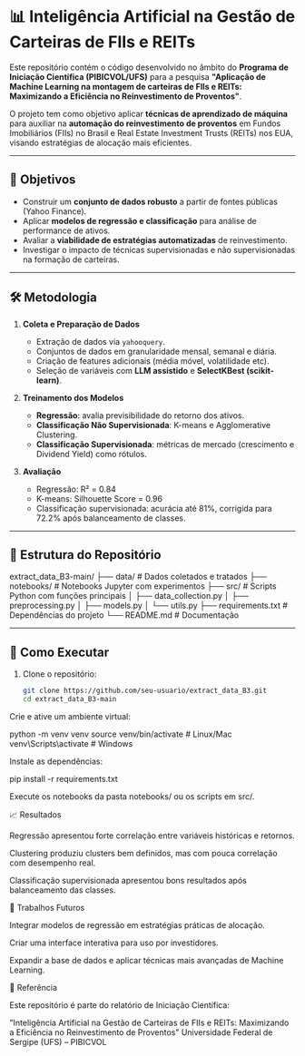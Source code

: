 # 📊 Inteligência Artificial na Gestão de Carteiras de FIIs e REITs

Este repositório contém o código desenvolvido no âmbito do **Programa de Iniciação Científica (PIBICVOL/UFS)** para a pesquisa **"Aplicação de Machine Learning na montagem de carteiras de FIIs e REITs: Maximizando a Eficiência no Reinvestimento de Proventos"**.

O projeto tem como objetivo aplicar **técnicas de aprendizado de máquina** para auxiliar na **automação do reinvestimento de proventos** em Fundos Imobiliários (FIIs) no Brasil e Real Estate Investment Trusts (REITs) nos EUA, visando estratégias de alocação mais eficientes.

---

## 📌 Objetivos

- Construir um **conjunto de dados robusto** a partir de fontes públicas (Yahoo Finance).
- Aplicar **modelos de regressão e classificação** para análise de performance de ativos.
- Avaliar a **viabilidade de estratégias automatizadas** de reinvestimento.
- Investigar o impacto de técnicas supervisionadas e não supervisionadas na formação de carteiras.

---

## 🛠️ Metodologia

1. **Coleta e Preparação de Dados**
   - Extração de dados via `yahooquery`.
   - Conjuntos de dados em granularidade mensal, semanal e diária.
   - Criação de features adicionais (média móvel, volatilidade etc).
   - Seleção de variáveis com **LLM assistido** e **SelectKBest (scikit-learn)**.

2. **Treinamento dos Modelos**
   - **Regressão**: avalia previsibilidade do retorno dos ativos.
   - **Classificação Não Supervisionada**: K-means e Agglomerative Clustering.
   - **Classificação Supervisionada**: métricas de mercado (crescimento e Dividend Yield) como rótulos.

3. **Avaliação**
   - Regressão: R² = 0.84  
   - K-means: Silhouette Score = 0.96  
   - Classificação supervisionada: acurácia até 81%, corrigida para 72.2% após balanceamento de classes.

---

## 📂 Estrutura do Repositório

extract_data_B3-main/
├── data/ # Dados coletados e tratados
├── notebooks/ # Notebooks Jupyter com experimentos
├── src/ # Scripts Python com funções principais
│ ├── data_collection.py
│ ├── preprocessing.py
│ ├── models.py
│ └── utils.py
├── requirements.txt # Dependências do projeto
└── README.md # Documentação


---

## 🚀 Como Executar

1. Clone o repositório:
   ```bash
   git clone https://github.com/seu-usuario/extract_data_B3.git
   cd extract_data_B3-main


Crie e ative um ambiente virtual:

python -m venv venv
source venv/bin/activate   # Linux/Mac
venv\Scripts\activate      # Windows


Instale as dependências:

pip install -r requirements.txt


Execute os notebooks da pasta notebooks/ ou os scripts em src/.

📈 Resultados

Regressão apresentou forte correlação entre variáveis históricas e retornos.

Clustering produziu clusters bem definidos, mas com pouca correlação com desempenho real.

Classificação supervisionada apresentou bons resultados após balanceamento das classes.

🔮 Trabalhos Futuros

Integrar modelos de regressão em estratégias práticas de alocação.

Criar uma interface interativa para uso por investidores.

Expandir a base de dados e aplicar técnicas mais avançadas de Machine Learning.

📖 Referência

Este repositório é parte do relatório de Iniciação Científica:

"Inteligência Artificial na Gestão de Carteiras de FIIs e REITs: Maximizando a Eficiência no Reinvestimento de Proventos"
Universidade Federal de Sergipe (UFS) – PIBICVOL
